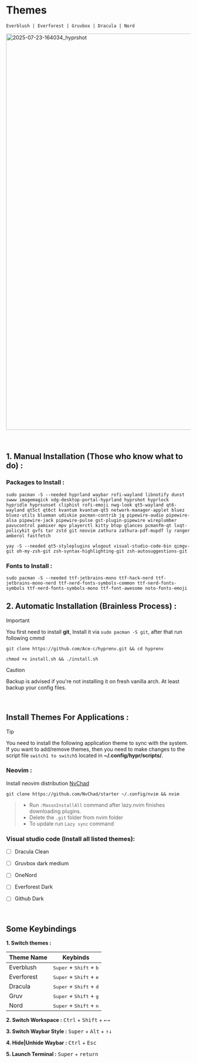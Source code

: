 
# Themes 

    Everblush | Everforest | Gruvbox | Dracula | Nord 


<img width="1920" height="1080" alt="2025-07-23-164034_hyprshot" src="https://github.com/user-attachments/assets/4665c76d-a436-428b-94b4-c8e912ac1ac0" />


&nbsp;



## 1. Manual Installation (Those who know what to do) :
### Packages to Install :
```
sudo pacman -S --needed hyprland waybar rofi-wayland libnotify dunst swww imagemagick xdg-desktop-portal-hyprland hyprshot hyprlock hypridle hyprsunset cliphist rofi-emoji nwg-look qt5-wayland qt6-wayland qt5ct qt6ct kvantum kvantum-qt5 network-manager-applet bluez bluez-utils blueman udiskie pacman-contrib jq pipewire-audio pipewire-alsa pipewire-jack pipewire-pulse gst-plugin-pipewire wireplumber pavucontrol pamixer mpv playerctl kitty btop glances pcmanfm-qt lxqt-policykit gvfs tar zstd git neovim zathura zathura-pdf-mupdf ly ranger amberol fastfetch
```
```
yay -S --needed qt5-styleplugins wlogout visual-studio-code-bin qimgv-git oh-my-zsh-git zsh-syntax-highlighting-git zsh-autosuggestions-git
```

### Fonts to Install :

    sudo pacman -S --needed ttf-jetbrains-mono ttf-hack-nerd ttf-jetbrains-mono-nerd ttf-nerd-fonts-symbols-common ttf-nerd-fonts-symbols ttf-nerd-fonts-symbols-mono ttf-font-awesome noto-fonts-emoji


## 2. Automatic Installation (Brainless Process) :

> [!important]
> You first need to install **git**, Install it via `sudo pacman -S git`, after that run following cmmd

```
git clone https://github.com/Ace-c/hyprenv.git && cd hyprenv
```
```
chmod +x install.sh && ./install.sh
```
> [!CAUTION]
> Backup is advised if you're not installing it on fresh vanilla arch. At least backup your config files.


&nbsp;

## Install Themes For Applications :

> [!TIP]
> You need to install the following application theme to sync with the system. If you want to add/remove themes, then you need to make changes to the script file `switch1 to switch5` located in **~/.config/hypr/scripts/**.

### Neovim :
Install neovim distribution [NvChad](https://nvchad.com/docs/quickstart/install) 
```
git clone https://github.com/NvChad/starter ~/.config/nvim && nvim
```
> * Run `:MasonInstallAll` command after lazy.nvim finishes downloading plugins.
> * Delete the `.git` folder from nvim folder
> * To update run `Lazy sync` command

### Visual studio code (Install all listed themes):
- [ ] Dracula Clean
- [ ] Gruvbox dark medium
- [ ] OneNord
- [ ] Everforest Dark
- [ ] Github Dark


&nbsp;


## Some Keybindings 

**1. Switch themes :**
     
|  Theme Name    |Keybinds                                              |
|----------------|------------------------------------------------------|
|Everblush       | <kbd>Super</kbd> + <kbd>Shift</kbd> + <kbd>b</kbd>   |     
|Everforest      | <kbd>Super</kbd> + <kbd>Shift</kbd> + <kbd>e</kbd>   |                     
|Dracula         | <kbd>Super</kbd> + <kbd>Shift</kbd> + <kbd>d</kbd>   |
|Gruv            | <kbd>Super</kbd> + <kbd>Shift</kbd> + <kbd>g</kbd>   |
|Nord            | <kbd>Super</kbd> + <kbd>Shift</kbd> + <kbd>n</kbd>   |


**2. Switch Workspace :**    <kbd>Ctrl</kbd> + <kbd>Shift</kbd> + <kbd>←</kbd><kbd>→</kbd>


**3. Switch Waybar Style :**   <kbd>Super</kbd> + <kbd>Alt</kbd> + <kbd>↑</kbd><kbd>↓</kbd>


**4. Hide|Unhide Waybar :**    <kbd>Ctrl</kbd> + <kbd>Esc</kbd>

**5. Launch Terminal :**   <kbd>Super</kbd> + <kbd>return</kbd>

&nbsp;

